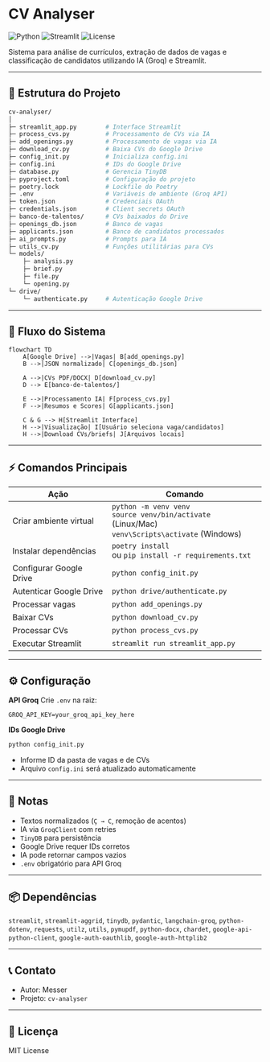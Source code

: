 # CV Analyser

![Python](https://img.shields.io/badge/python-3.13+-blue)
![Streamlit](https://img.shields.io/badge/streamlit-1.29+-orange)
![License](https://img.shields.io/badge/license-MIT-green)

Sistema para análise de currículos, extração de dados de vagas e classificação de candidatos utilizando IA (Groq) e Streamlit.

---

## 📂 Estrutura do Projeto

```bash
cv-analyser/
│
├─ streamlit_app.py        # Interface Streamlit
├─ process_cvs.py          # Processamento de CVs via IA
├─ add_openings.py         # Processamento de vagas via IA
├─ download_cv.py          # Baixa CVs do Google Drive
├─ config_init.py          # Inicializa config.ini
├─ config.ini              # IDs do Google Drive
├─ database.py             # Gerencia TinyDB
├─ pyproject.toml          # Configuração do projeto
├─ poetry.lock             # Lockfile do Poetry
├─ .env                    # Variáveis de ambiente (Groq API)
├─ token.json              # Credenciais OAuth
├─ credentials.json        # Client secrets OAuth
├─ banco-de-talentos/      # CVs baixados do Drive
├─ openings_db.json        # Banco de vagas
├─ applicants.json         # Banco de candidatos processados
├─ ai_prompts.py           # Prompts para IA
├─ utils_cv.py             # Funções utilitárias para CVs
└─ models/
    ├─ analysis.py
    ├─ brief.py
    ├─ file.py
    └─ opening.py
└─ drive/
    └─ authenticate.py     # Autenticação Google Drive
````

---

## 🔄 Fluxo do Sistema

```mermaid
flowchart TD
    A[Google Drive] -->|Vagas| B[add_openings.py]
    B -->|JSON normalizado| C[openings_db.json]
    
    A -->|CVs PDF/DOCX| D[download_cv.py]
    D --> E[banco-de-talentos/]
    
    E -->|Processamento IA| F[process_cvs.py]
    F -->|Resumos e Scores| G[applicants.json]
    
    C & G --> H[Streamlit Interface]
    H -->|Visualização| I[Usuário seleciona vaga/candidatos]
    H -->|Download CVs/briefs| J[Arquivos locais]
```

---

## ⚡ Comandos Principais

| Ação                    | Comando                                                                                                  |
| ----------------------- | -------------------------------------------------------------------------------------------------------- |
| Criar ambiente virtual  | `python -m venv venv` <br> `source venv/bin/activate` (Linux/Mac) <br> `venv\Scripts\activate` (Windows) |
| Instalar dependências   | `poetry install` <br> ou `pip install -r requirements.txt`                                               |
| Configurar Google Drive | `python config_init.py`                                                                                  |
| Autenticar Google Drive | `python drive/authenticate.py`                                                                           |
| Processar vagas         | `python add_openings.py`                                                                                 |
| Baixar CVs              | `python download_cv.py`                                                                                  |
| Processar CVs           | `python process_cvs.py`                                                                                  |
| Executar Streamlit      | `streamlit run streamlit_app.py`                                                                         |

---

## ⚙️ Configuração

**API Groq**
Crie `.env` na raiz:

```env
GROQ_API_KEY=your_groq_api_key_here
```

**IDs Google Drive**

```bash
python config_init.py
```

* Informe ID da pasta de vagas e de CVs
* Arquivo `config.ini` será atualizado automaticamente

---

## 📌 Notas

* Textos normalizados (`Ç → C`, remoção de acentos)
* IA via `GroqClient` com retries
* `TinyDB` para persistência
* Google Drive requer IDs corretos
* IA pode retornar campos vazios
* `.env` obrigatório para API Groq

---

## 📦 Dependências

`streamlit`, `streamlit-aggrid`, `tinydb`, `pydantic`, `langchain-groq`, `python-dotenv`, `requests`, `utilz`, `utils`, `pymupdf`, `python-docx`, `chardet`, `google-api-python-client`, `google-auth-oauthlib`, `google-auth-httplib2`

---

## 📞 Contato

* Autor: Messer
* Projeto: `cv-analyser`

---

## 📝 Licença

MIT License

